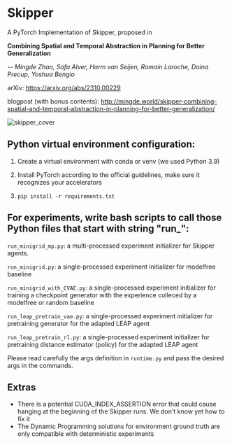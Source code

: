 
# Skipper

A PyTorch Implementation of Skipper, proposed in 

**Combining Spatial and Temporal Abstraction in Planning for Better Generalization**

-- *Mingde Zhao, Safa Alver, Harm van Seijen, Romain Laroche, Doina Precup, Yoshua Bengio*

arXiv: https://arxiv.org/abs/2310.00229

blogpost (with bonus contents): http://mingde.world/skipper-combining-spatial-and-temporal-abstraction-in-planning-for-better-generalization/ 

![skipper_cover](https://github.com/PwnerHarry/Skipper/assets/5063589/3a06bc2a-4b1d-4388-a1cd-cef6924c0451)

## Python virtual environment configuration:

1. Create a virtual environment with conda or venv (we used Python 3.9)

2. Install PyTorch according to the official guidelines, make sure it recognizes your accelerators

3.  `pip install -r requirements.txt`

  

## For experiments, write bash scripts to call those Python files that start with string "run_":

`run_minigrid_mp.py`: a multi-processed experiment initializer for Skipper agents.

`run_minigrid.py`: a single-processed experiment initializer for modelfree baseline

`run_minigrid_with_CVAE.py`: a single-processed experiment initializer for training a checkpoint generator with the experience colleced by a modelfree or random baseline

`run_leap_pretrain_vae.py`: a single-processed experiment initializer for pretraining generator for the adapted LEAP agent

`run_leap_pretrain_rl.py`: a single-processed experiment initializer for pretraining distance estimator (policy) for the adapted LEAP agent

Please read carefully the args definition in `runtime.py` and pass the desired args in the commands.

## Extras
 - There is a potential CUDA_INDEX_ASSERTION error that could cause hanging at the beginning of the Skipper runs. We don't know yet how to fix it
 - The Dynamic Programming solutions for environment ground truth are only compatible with deterministic experiments
